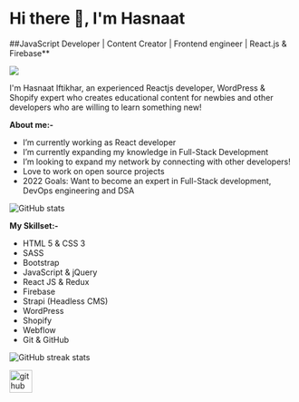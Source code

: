 # Hi there 👋, I'm Hasnaat
##JavaScript Developer | Content Creator | Frontend engineer | React.js & Firebase**

![](https://media-exp1.licdn.com/dms/image/C4E16AQHAyLHmndf82A/profile-displaybackgroundimage-shrink_350_1400/0/1635874472944?e=1651104000&v=beta&t=5JYM6HMBa6bnL3jfrDVrPLQZHzOobkQ57lma-YXoyfA)

I'm Hasnaat Iftikhar, an experienced Reactjs developer, WordPress & Shopify expert who creates educational content for newbies and other developers who are willing to learn something new!

**About me:-**
- I’m currently working as React developer
- I’m currently expanding my knowledge in Full-Stack Development
- I’m looking to expand my network by connecting with other developers!
- Love to work on open source projects
- 2022 Goals: Want to become an expert in Full-Stack development, DevOps engineering and DSA


![GitHub stats](https://github-readme-stats.vercel.app/api?username=Hasnaat-Iftikhar&show_icons=true)  


**My Skillset:-**
- HTML 5 & CSS 3
- SASS
- Bootstrap
- JavaScript & jQuery
- React JS & Redux
- Firebase
- Strapi (Headless CMS)
- WordPress
- Shopify
- Webflow
- Git & GitHub

![GitHub streak stats](https://github-readme-streak-stats.herokuapp.com/?user=Hasnaat-Iftikhar)  





[<img src='https://cdn.jsdelivr.net/npm/simple-icons@3.0.1/icons/github.svg' alt='github' height='40'>](https://github.com/Hasnaat-Iftikhar)  


